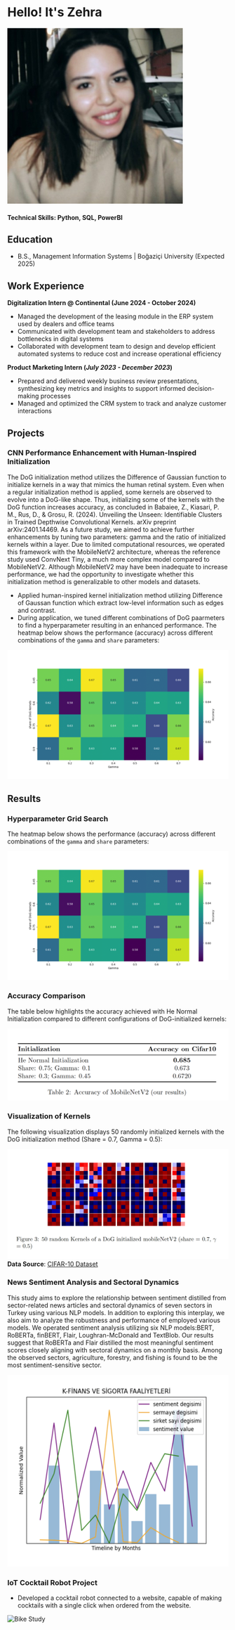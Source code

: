 # Hello! It's Zehra
![Profile Picture](assets/photo.jpeg)
#### Technical Skills: Python, SQL, PowerBI

## Education			        		
- B.S., Management Information Systems | Boğaziçi University (Expected 2025)

## Work Experience
**Digitalization Intern @ Continental (June 2024 - October 2024)**
- Managed the development of the leasing module in the ERP system used by dealers and office teams
- Communicated with development team and stakeholders to address bottlenecks in digital systems
- Collaborated with development team to design and develop efficient automated systems to reduce cost and
increase operational efficiency

**Product Marketing Intern (_July 2023 - December 2023_)**
- Prepared and delivered weekly business review presentations, synthesizing key metrics and insights to support
informed decision-making processes
- Managed and optimized the CRM system to track and analyze customer interactions

## Projects
### CNN Performance Enhancement with Human-Inspired Initialization
The DoG initialization method utilizes the Difference of Gaussian function to initialize kernels in a way that mimics the human retinal system. Even when a regular initialization method is applied, some kernels are observed to evolve into a DoG-like shape. Thus, initializing some of the kernels with the DoG function increases accuracy, as concluded in Babaiee, Z., Kiasari, P. M., Rus, D., & Grosu, R. (2024). Unveiling the Unseen: Identifiable Clusters in Trained Depthwise Convolutional Kernels. arXiv preprint arXiv:2401.14469. As a future study, we aimed to achieve further enhancements by tuning two parameters: gamma and the ratio of initialized kernels within a layer. Due to limited computational resources, we operated this framework with the MobileNetV2 architecture, whereas the reference study used ConvNext Tiny, a much more complex model compared to MobileNetV2. Although MobileNetV2 may have been inadequate to increase performance, we had the opportunity to investigate whether this initialization method is generalizable to other models and datasets.
- Applied human-inspired kernel initialization method utilizing Difference of Gaussan function which extract low-level information such as edges and contrast. 
- During application, we tuned different combinations of DoG paarmeters to find a hyperparameter resulting in an
   enhanced performance.
The heatmap below shows the performance (accuracy) across different combinations of the `gamma` and `share` parameters:

![Hyperparameter Grid Search](assets/heatmap.png)
## Results

### Hyperparameter Grid Search
The heatmap below shows the performance (accuracy) across different combinations of the `gamma` and `share` parameters:

![Hyperparameter Grid Search](assets/heatmap.png)

### Accuracy Comparison
The table below highlights the accuracy achieved with He Normal Initialization compared to different configurations of DoG-initialized kernels:

![Accuracy Results](assets/result.png)

### Visualization of Kernels
The following visualization displays 50 randomly initialized kernels with the DoG initialization method (Share = 0.7, Gamma = 0.5):

![DoG Kernels](assets/share.png)
**Data Source**: [CIFAR-10 Dataset](https://www.cs.toronto.edu/~kriz/cifar.html)


### News Sentiment Analysis and Sectoral Dynamics

This study aims to explore the relationship between sentiment distilled from sector-related news articles and sectoral dynamics of seven sectors in Turkey using various NLP models. In addition to exploring this interplay, we also aim to analyze the robustness and performance of employed various models. We operated sentiment analysis utilizing six NLP models:BERT, RoBERTa, finBERT, Flair, Loughran-McDonald and TextBlob. Our results suggest that RoBERTa and Flair distilled the most meaningful sentiment scores closely aligning with sectoral dynamics on a monthly basis. Among the observed sectors, agriculture, forestry, and fishing is found to be the most sentiment-sensitive sector.

![Profile Picture](assets/sentiment1.png)

### IoT Cocktail Robot Project
- Developed a cocktail robot connected to a website, capable of making cocktails with a single click when ordered from the website.

![Bike Study](assets/IMG_5152.png)


